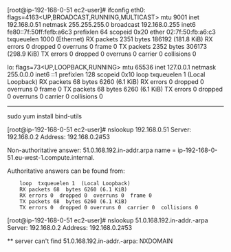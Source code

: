 [root@ip-192-168-0-51 ec2-user]# ifconfig
eth0: flags=4163<UP,BROADCAST,RUNNING,MULTICAST>  mtu 9001
        inet 192.168.0.51  netmask 255.255.255.0  broadcast 192.168.0.255
        inet6 fe80::7f:50ff:fefb:a6c3  prefixlen 64  scopeid 0x20<link>
        ether 02:7f:50:fb:a6:c3  txqueuelen 1000  (Ethernet)
        RX packets 2351  bytes 186192 (181.8 KiB)
        RX errors 0  dropped 0  overruns 0  frame 0
        TX packets 2352  bytes 306173 (298.9 KiB)
        TX errors 0  dropped 0 overruns 0  carrier 0  collisions 0

lo: flags=73<UP,LOOPBACK,RUNNING>  mtu 65536
        inet 127.0.0.1  netmask 255.0.0.0
        inet6 ::1  prefixlen 128  scopeid 0x10<host>
        loop  txqueuelen 1  (Local Loopback)
        RX packets 68  bytes 6260 (6.1 KiB)
        RX errors 0  dropped 0  overruns 0  frame 0
        TX packets 68  bytes 6260 (6.1 KiB)
        TX errors 0  dropped 0 overruns 0  carrier 0  collisions 0

----------------------------------------------------------------------
sudo yum install bind-utils


[root@ip-192-168-0-51 ec2-user]# nslookup 192.168.0.51
Server:         192.168.0.2
Address:        192.168.0.2#53

Non-authoritative answer:
51.0.168.192.in-addr.arpa       name = ip-192-168-0-51.eu-west-1.compute.internal.

Authoritative answers can be found from:


        loop  txqueuelen 1  (Local Loopback)
        RX packets 68  bytes 6260 (6.1 KiB)
        RX errors 0  dropped 0  overruns 0  frame 0
        TX packets 68  bytes 6260 (6.1 KiB)
        TX errors 0  dropped 0 overruns 0  carrier 0  collisions 0


[root@ip-192-168-0-51 ec2-user]# nslookup 51.0.168.192.in-addr.-arpa
Server:         192.168.0.2
Address:        192.168.0.2#53

** server can't find 51.0.168.192.in-addr.-arpa: NXDOMAIN

